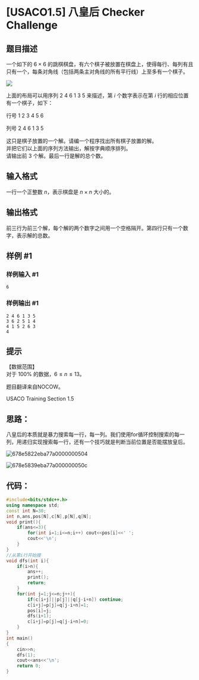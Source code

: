 # [USACO1.5] 八皇后 Checker Challenge

## 题目描述

一个如下的 $6 \times 6$ 的跳棋棋盘，有六个棋子被放置在棋盘上，使得每行、每列有且只有一个，每条对角线（包括两条主对角线的所有平行线）上至多有一个棋子。

![](https://cdn.luogu.com.cn/upload/image_hosting/3h71x0yf.png)

上面的布局可以用序列 $2\ 4\ 6\ 1\ 3\ 5$ 来描述，第 $i$ 个数字表示在第 $i$ 行的相应位置有一个棋子，如下：

行号 $1\ 2\ 3\ 4\ 5\ 6$

列号 $2\ 4\ 6\ 1\ 3\ 5$

这只是棋子放置的一个解。请编一个程序找出所有棋子放置的解。  
并把它们以上面的序列方法输出，解按字典顺序排列。  
请输出前 $3$ 个解。最后一行是解的总个数。

## 输入格式

一行一个正整数 $n$，表示棋盘是 $n \times n$ 大小的。

## 输出格式

前三行为前三个解，每个解的两个数字之间用一个空格隔开。第四行只有一个数字，表示解的总数。

## 样例 #1

### 样例输入 #1

```
6
```

### 样例输出 #1

```
2 4 6 1 3 5
3 6 2 5 1 4
4 1 5 2 6 3
4
```

## 提示

【数据范围】  
对于 $100\%$ 的数据，$6 \le n \le 13$。

题目翻译来自NOCOW。

USACO Training Section 1.5



## 思路：

八皇后的本质就是暴力搜索每一行，每一列。我们使用for循环控制搜索的每一列，用递归实现搜索每一行，还有一个技巧就是判断当前位置是否能摆放皇后。

![678e5822eba77a0000000504](C:\Users\Tomorrowland\AppData\Roaming\Tick_Tick\Image\678e5822eba77a0000000504.png)

![678e5839eba77a000000050c](C:\Users\Tomorrowland\AppData\Roaming\Tick_Tick\Image\678e5839eba77a000000050c.png)

## 代码：

```cpp
#include<bits/stdc++.h>
using namespace std;
const int N=30;
int n,ans,pos[N],c[N],p[N],q[N];
void print(){
    if(ans<=3){
        for(int i=1;i<=n;i++) cout<<pos[i]<<' ';
        cout<<'\n';
    }
}
//从第i行开始搜
void dfs(int i){
    if(i>n){
        ans++;
        print();
        return;
    }
    for(int j=1;j<=n;j++){
        if(c[i+j]||p[j]||q[j-i+n]) continue;
        c[i+j]=p[j]=q[j-i+n]=1;
        pos[i]=j;
        dfs(i+1);
        c[i+j]=p[j]=q[j-i+n]=0;
    }
}
int main()
{
    cin>>n;
    dfs(1);
    cout<<ans<<'\n';
    return 0;
}
```

